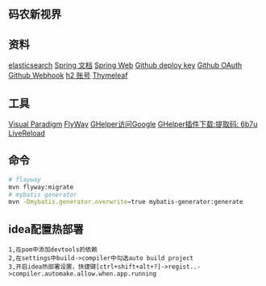 ## 码农新视界

## 资料
[elasticsearch](https://elasticsearch.cn/)
[Spring 文档](https://spring.io/guides)
[Spring Web](https://spring.io/guides/gs/serving-web-content)
[Github deploy key]()
[Github OAuth](https://developer.github.com/apps/building-oauth-apps/creating-an-oauth-app/) 
[Github Webhook](https://www.jianshu.com/p/55209f1031e8)
[h2 账号](https://blog.csdn.net/tripleDemo/article/details/98888281)
[Thymeleaf](https://www.thymeleaf.org/)



## 工具
[Visual Paradigm](https://www.visual-paradigm.com/cn/)
[FlyWay](https://flywaydb.org/getstarted/firststeps/maven)
[GHelper访问Google](https://www.wonxun.net/share/426)
[GHelper插件下载:提取码: 6b7u](https://pan.baidu.com/s/1h_F_lPUjTTC3bl7NtGBadA)
[LiveReload](http://livereload.com/extensions/)



## 命令
```bash
# flayway
mvn flyway:migrate
# mybatis generator
mvn -Dmybatis.generator.overwrite=true mybatis-generator:generate
```



## idea配置热部署
````
1,在pom中添加devtools的依赖
2,在settings中build->compiler中勾选auto build project
3,开启idea热部署设置，快捷键[ctrl+shift+alt+?]->regist..->compiler.automake.allow.when.app.running
````